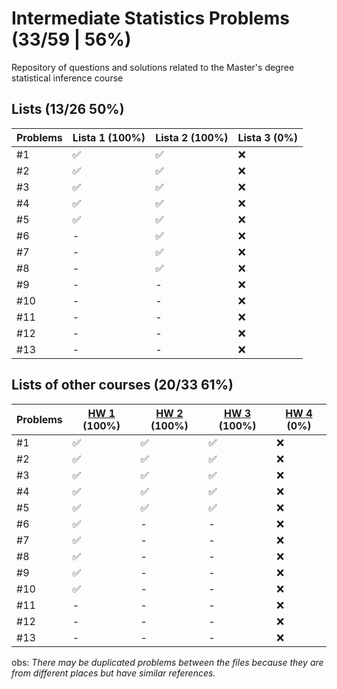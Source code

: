 # Intermediate Statistics Problems (33/59 | 56%)
Repository of questions and solutions related to the Master's degree statistical inference course

## Lists (13/26 50%)
Problems | Lista 1 (100%) | Lista 2 (100%) | Lista 3 (0%)
----|----|-----|----
#1  | ✅ | ✅ | ❌
#2  | ✅ | ✅ | ❌
#3  | ✅ | ✅ | ❌
#4  | ✅ | ✅ | ❌
#5  | ✅ | ✅ | ❌
#6  | -  | ✅ | ❌
#7  | -  | ✅ | ❌
#8  | -  | ✅ | ❌
#9  | -  | -  | ❌
#10 | -  | -  | ❌
#11 | -  | -  | ❌
#12 | -  | -  | ❌
#13 | -  | -  | ❌

## Lists of other courses (20/33 61%)
Problems | [HW 1](https://www.stat.cmu.edu/~larry/=stat705/homework1.pdf) (100%) | [HW 2](https://www.stat.cmu.edu/~larry/=stat705/Homework2.pdf) (100%) | [HW 3](https://www.stat.cmu.edu/~larry/=stat705/Homework3.pdf) (100%) | [HW 4](https://github.com/maxbiostat/Statistical_Inference_MSc/blob/main/listas/lista1_InfEst_MSc.pdf) (0%)
----|----|----|----|----
#1  | ✅ | ✅ | ✅ | ❌
#2  | ✅ | ✅ | ✅ | ❌
#3  | ✅ | ✅ | ✅ | ❌
#4  | ✅ | ✅ | ✅ | ❌
#5  | ✅ | ✅ | ✅ | ❌
#6  | ✅ | -  | -  | ❌
#7  | ✅ | -  | -  | ❌
#8  | ✅ | -  | -  | ❌
#9  | ✅ | -  | -  | ❌
#10 | ✅ | -  | -  | ❌
#11 | -  | -  | -  | ❌
#12 | -  | -  | -  | ❌
#13 | -  | -  | -  | ❌

obs: _There may be duplicated problems between the files because they are from different places but have similar references._
